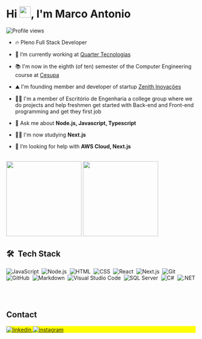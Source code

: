 <h1 align="left">Hi <img src="https://raw.githubusercontent.com/kaueMarques/kaueMarques/master/hi.gif" height="30px">, I'm Marco Antonio</h1>
<p align="left"> <img src="https://komarev.com/ghpvc/?username=marcoan20&color=blueviolet" alt="Profile views" /> </p>

- 🔥 Pleno Full Stack Developer

- 🔭 I’m currently working at [Quarter Tecnologias](https://quarter-tecnologia.negocio.site/)

- 📚 I'm now in the eighth (of ten) semester of the Computer Engineering course at [Cesupa](https://www.cesupa.br)

- ⛰️ I'm founding member and developer of startup [Zenith Inovações](https://www.zenithinovacoes.com.br/)

- 👨‍🏫 I'm a member of Escritório de Engenharia a college group where we do projects and help freshmen get started with Back-end and Front-end programming and get they first job

- 💬 Ask me about **Node.js, Javascript, Typescript**

- 👨‍💻 I'm now studying **Next.js**

- 🤔 I’m looking for help with **AWS Cloud, Next.js**

<!-- - 👨‍💻 More at  -->

<br>

<picture>
<source 
  srcset="https://github-readme-stats.vercel.app/api?username=marcoan20&show_icons=true&theme=dark"
  media="(prefers-color-scheme: dark)"
/>
<source
  srcset="https://github-readme-stats.vercel.app/api?username=marcoan20&show_icons=true"
  media="(prefers-color-scheme: light), (prefers-color-scheme: no-preference)"
/>
<img height="200em" src="https://github-readme-stats.vercel.app/api?username=marcoan20&show_icons=true" />
</picture>
<picture>
<source 
  srcset="https://github-readme-stats.vercel.app/api/top-langs/?username=marcoan20&layout=compact&theme=dark&langs_count=10"
  media="(prefers-color-scheme: dark)"
/>
<source
  srcset="https://github-readme-stats.vercel.app/api/top-langs/?username=marcoan20&layout=compact&langs_count=10"
  media="(prefers-color-scheme: light), (prefers-color-scheme: no-preference)"
/>
<img height="200em" src="https://github-readme-stats.vercel.app/api/top-langs/?username=marcoan20&layout=compact&langs_count=10" />
</picture>

<br>

## 🛠 &nbsp;Tech Stack

![JavaScript](https://img.shields.io/badge/-JavaScript-05122A?style=flat&logo=javascript)&nbsp;
![Node.js](https://img.shields.io/badge/-Node.js-05122A?style=flat&logo=node.js)&nbsp;
![HTML](https://img.shields.io/badge/-HTML-05122A?style=flat&logo=HTML5)&nbsp;
![CSS](https://img.shields.io/badge/-CSS-05122A?style=flat&logo=CSS3&logoColor=1572B6)&nbsp;
![React](https://img.shields.io/badge/-React-05122A?style=flat&logo=react)&nbsp;
![Next.js](https://img.shields.io/badge/-Next.js-05122A?style=flat&logo=Next.js)&nbsp;
![Git](https://img.shields.io/badge/-Git-05122A?style=flat&logo=git)&nbsp;
![GitHub](https://img.shields.io/badge/-GitHub-05122A?style=flat&logo=github)&nbsp;
![Markdown](https://img.shields.io/badge/-Markdown-05122A?style=flat&logo=markdown)&nbsp;
![Visual Studio Code](https://img.shields.io/badge/-Visual%20Studio%20Code-05122A?style=flat&logo=visual-studio-code&logoColor=007ACC)&nbsp;
![SQL Server](https://img.shields.io/badge/-SQL%20Server-05122A?style=flat&logo=Microsoft%20SQL%20Server)&nbsp;
![C#](https://img.shields.io/badge/-CSharp-05122A?style=flat&logo=C%20Sharp)&nbsp;
![.NET](https://img.shields.io/badge/-.NET-05122A?style=flat&logo=.NET)&nbsp;

<br>

## Contact

<p align="left" style="background:yellow">
<a href="https://www.linkedin.com/in/marcopierozan" target="_blank">
  <img align="center" src="https://img.shields.io/badge/-marcopierozan-05122A?style=flat&logo=linkedin" alt="linkedin"/>
</a>
<a href="https://instagram.com/marcopierozan" target="_blank">
 <img align="center" src="https://img.shields.io/badge/-marcopierozan-05122A?style=flat&logo=instagram" alt="instagram"/>
</a>
</p>
